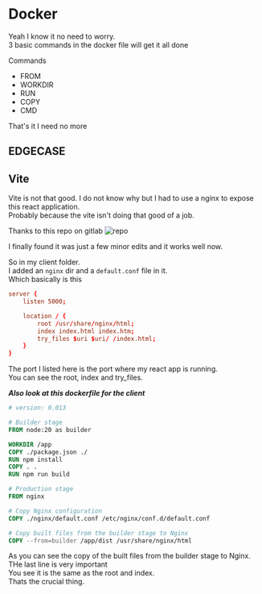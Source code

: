 # Docker

Yeah I know it no need to worry.  
3 basic commands in the docker file will get it all done

Commands

- FROM
- WORKDIR
- RUN
- COPY
- CMD

That's it I need no more

## EDGECASE

## Vite

Vite is not that good.
I do not know why but I had to use a nginx to expose this react application.  
Probably because the vite isn't doing that good of a job.

Thanks to this repo on gitlab ![repo](https://gitlab.com/codeching/docker-multicontainer-application-react-nodejs-postgres-nginx-basic/-/tree/master?ref_type=heads)

I finally found it was just a few minor edits and it works well now.

So in my client folder.  
I added an `nginx` dir and a `default.conf` file in it.  
Which basically is this

```conf
server {
    listen 5000;

    location / {
        root /usr/share/nginx/html;
        index index.html index.htm;
        try_files $uri $uri/ /index.html;
    }
}
```

The port I listed here is the port where my react app is running.  
You can see the root, index and try_files.

**_Also look at this dockerfile for the client_**

```dockerfile
# version: 0.013

# Builder stage
FROM node:20 as builder

WORKDIR /app
COPY ./package.json ./
RUN npm install
COPY . .
RUN npm run build

# Production stage
FROM nginx

# Copy Nginx configuration
COPY ./nginx/default.conf /etc/nginx/conf.d/default.conf

# Copy built files from the builder stage to Nginx
COPY --from=builder /app/dist /usr/share/nginx/html
```

As you can see the copy of the built files from the builder stage to Nginx.  
THe last line is very important  
You see it is the same as the root and index.  
Thats the crucial thing.
